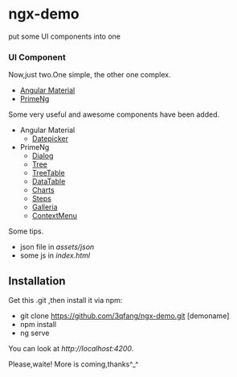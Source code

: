 # ngx-demo
put some UI components into one

### UI Component

Now,just two.One simple, the other one complex.

- [Angular Material](https://material.angular.io/)
- [PrimeNg](https://www.primefaces.org/)

Some very useful and awesome components have been added.

- Angular Material
  - [Datepicker](https://material.angular.io/components/datepicker/overview)
- PrimeNg
  - [Dialog](https://www.primefaces.org/primeng/#/dialog)
  - [Tree](https://www.primefaces.org/primeng/#/tree)
  - [TreeTable](https://www.primefaces.org/primeng/#/treetable)
  - [DataTable](https://www.primefaces.org/primeng/#/datatable)
  - [Charts](https://www.primefaces.org/primeng/#/chart)
  - [Steps](https://www.primefaces.org/primeng/#/steps)
  - [Galleria](https://www.primefaces.org/primeng/#/galleria)
  - [ContextMenu](https://www.primefaces.org/primeng/#/contextmenu)

Some tips.

- json file in *assets/json*
- some js in *index.html*

## Installation

Get this .git ,then install it via npm:

- git clone https://github.com/3qfang/ngx-demo.git [demoname]
- npm install
- ng serve

You can look at *http://localhost:4200*.

Please,waite! More is coming,thanks^_^